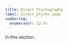 ```yaml
---
title: Direct Ptychography
label: direct_ptycho_page
numbering:
  enumerator: 12.%s
---
```


In this section..

